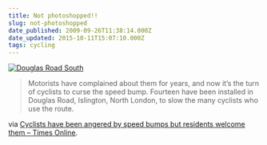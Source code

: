 ```yaml
---
title: Not photoshopped!!
slug: not-photoshopped
date_published: 2009-09-26T11:38:14.000Z
date_updated: 2015-10-11T15:07:10.000Z
tags: cycling
---
```


[![Douglas Road South](http://www.xubik.com/wp/wp-content/uploads/2010/12/speedbumps_185x360_618728a.jpg)](http://www.timesonline.co.uk/tol/news/uk/article6848203.ece)

> Motorists have complained about them for years, and now it’s the turn of cyclists to curse the speed bump. Fourteen have been installed in Douglas Road, Islington, North London, to slow the many cyclists who use the route.

via [Cyclists have been angered by speed bumps but residents welcome them – Times Online](http://www.timesonline.co.uk/tol/news/uk/article6848203.ece).
